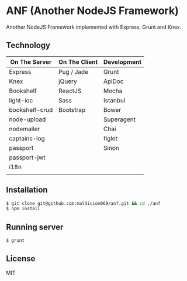 # ANF (Another NodeJS Framework)
Another NodeJS Framework implemented with Express, Grunt and Knex.

## Technology

|  On The Server  |  On The Client   |  Development  |
| --------------- | ---------------- | ------------- |
| Express         | Pug / Jade	     | Grunt         |
| Knex            | jQuery   		 | ApiDoc        |
| Bookshelf       | ReactJS		     | Mocha         |
| light-ioc       | Sass 	    	 | Istanbul      |
| bookshelf-crud  |	Bootstrap	     | Bower	     |
| node-upload	  |					 | Superagent	 |
| nodemailer	  |					 | Chai			 |
| captains-log	  |					 | figlet		 |
| passport		  |					 | Sinon		 |
| passport-jwt	  |					 |				 |
| i18n			  |					 |				 |
|				  |					 |				 |

## Installation
```bash
$ git clone git@github.com:maldicion069/anf.git && cd ./anf
$ npm install
```

## Running server
```bash
$ grunt
```
## License
MIT